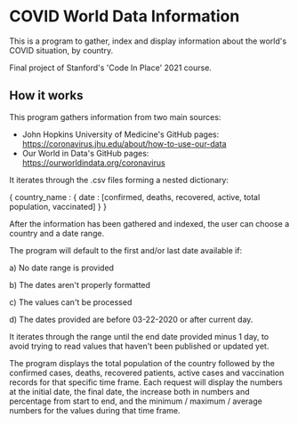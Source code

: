# COVID World Data Information
This is a program to gather, index and display information about the world's COVID situation, by country.

Final project of Stanford's 'Code In Place' 2021 course.

## How it works
This program gathers information from two main sources:

- John Hopkins University of Medicine's GitHub pages: https://coronavirus.jhu.edu/about/how-to-use-our-data
- Our World in Data's GitHub pages: https://ourworldindata.org/coronavirus

It iterates through the .csv files forming a nested dictionary:

{
    country_name : {
        date : [confirmed, deaths, recovered, active, total population, vaccinated]
    }
}

After the information has been gathered and indexed, the user can choose a country and a date range.

The program will default to the first and/or last date available if: 

a) No date range is provided 

b) The dates aren't properly formatted

c) The values can't be processed 

d) The dates provided are before 03-22-2020 or after current day.


It iterates through the range until the end date provided minus 1 day, to avoid trying to read values that haven't been published or updated yet.

The program displays the total population of the country followed by the confirmed cases, deaths, recovered patients, active cases and vaccination records for that specific time frame. Each request will display the numbers at the initial date, the final date, the increase both in numbers and percentage from start to end, and the minimum / maximum / average numbers for the values during that time frame.
